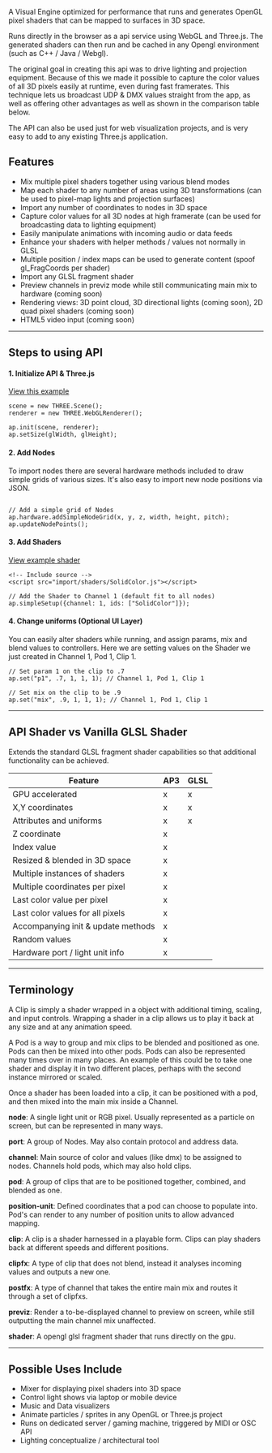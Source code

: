 

A Visual Engine optimized for performance that runs and generates OpenGL pixel shaders that can be mapped to surfaces in 3D space.

Runs directly in the browser as a api service using WebGL and Three.js.
The generated shaders can then run and be cached in any Opengl environment (such as C++ / Java / Webgl).

The original goal in creating this api was to drive lighting and projection equipment. Because of this we made it possible to capture the color values of all 3D pixels easily at runtime, even during fast framerates. This technique lets us broadcast UDP & DMX values straight from the app, as well as offering other advantages as well as shown in the comparison table below.

The API can also be used just for web visualization projects, and is very easy to add to any existing Three.js application.


## Features ##

* Mix multiple pixel shaders together using various blend modes
* Map each shader to any number of areas using 3D transformations (can be used to pixel-map lights and projection surfaces)
* Import any number of coordinates to nodes in 3D space
* Capture color values for all 3D nodes at high framerate (can be used for broadcasting data to lighting equipment)
* Easily manipulate animations with incoming audio or data feeds
* Enhance your shaders with helper methods / values not normally in GLSL
* Multiple position / index maps can be used to generate content (spoof gl_FragCoords per shader)
* Import any GLSL fragment shader
* Preview channels in previz mode while still communicating main mix to hardware (coming soon)
* Rendering views: 3D point cloud, 3D directional lights (coming soon), 2D quad pixel shaders (coming soon)
* HTML5 video input (coming soon)


---

## Steps to using API ##

#### 1. Initialize API & Three.js ####

[View this example](https://github.com/hepp/audiopixel3/blob/master/examples/basic_example.html)

```
scene = new THREE.Scene();
renderer = new THREE.WebGLRenderer(); 

ap.init(scene, renderer);
ap.setSize(glWidth, glHeight);

```

#### 2. Add Nodes ####

To import nodes there are several hardware methods included to draw simple grids of various sizes. It's also easy to import new node positions via JSON.

```

// Add a simple grid of Nodes 
ap.hardware.addSimpleNodeGrid(x, y, z, width, height, pitch);
ap.updateNodePoints();

```

#### 3. Add Shaders ####

[View example shader](https://github.com/hepp/audiopixel3/blob/master/examples/import/shaders/TestFrame.js)

```
<!-- Include source -->
<script src="import/shaders/SolidColor.js"></script>

// Add the Shader to Channel 1 (default fit to all nodes)
ap.simpleSetup({channel: 1, ids: ["SolidColor"]});

```


#### 4. Change uniforms (Optional UI Layer) ####

You can easily alter shaders while running, and assign params, mix and blend values to controllers. 
Here we are setting values on the Shader we just created in Channel 1, Pod 1, Clip 1.

```
// Set param 1 on the clip to .7
ap.set("p1", .7, 1, 1, 1); // Channel 1, Pod 1, Clip 1

// Set mix on the clip to be .9
ap.set("mix", .9, 1, 1, 1); // Channel 1, Pod 1, Clip 1

```




---


## API Shader vs Vanilla GLSL Shader ##
Extends the standard GLSL fragment shader capabilities so that additional functionality can be achieved.

| Feature | AP3 | GLSL |
|----------------- | -------------------- | --------------------- |
| GPU accelerated | x | x |
| X,Y coordinates | x | x |
| Attributes and uniforms | x | x |
| Z coordinate | x | |
| Index value | x | |
| Resized & blended in 3D space | x | |
| Multiple instances of shaders | x | |
| Multiple coordinates per pixel | x | |
| Last color value per pixel | x | |
| Last color values for all pixels | x | |
| Accompanying init & update methods | x | |
| Random values | x | |
| Hardware port / light unit info | x | |

---


## Terminology ##

A Clip is simply a shader wrapped in a object with additional timing, scaling, and input controls. 
Wrapping a shader in a clip allows us to play it back at any size and at any animation speed.

A Pod is a way to group and mix clips to be blended and positioned as one. Pods can then be mixed into other pods. Pods can also be represented many times over in many places. An example of this could be to take one shader and display it in two different places, perhaps with the second instance mirrored or scaled. 

Once a shader has been loaded into a clip, it can be positioned with a pod, and then mixed into the main mix inside a Channel.



**node**: A single light unit or RGB pixel. Usually represented as a particle on screen, but can be represented in many ways.

**port**: A group of Nodes. May also contain protocol and address data.

**channel**: Main source of color and values (like dmx) to be assigned to nodes. Channels hold pods, which may also hold clips.

**pod**: A group of clips that are to be positioned together, combined, and blended as one.

**position-unit**: Defined coordinates that a pod can choose to populate into. Pod's can render to any number of position units to allow advanced mapping.

**clip**: A clip is a shader harnessed in a playable form. Clips can play shaders back at different speeds and different positions.

**clipfx**: A type of clip that does not blend, instead it analyses incoming values and outputs a new one.

**postfx**: A type of channel that takes the entire main mix and routes it through a set of clipfxs.

**previz**: Render a to-be-displayed channel to preview on screen, while still outputting the main channel mix unaffected.

**shader**: A opengl glsl fragment shader that runs directly on the gpu.

---

## Possible Uses Include ##

* Mixer for displaying pixel shaders into 3D space
* Control light shows via laptop or mobile device
* Music and Data visualizers
* Animate particles / sprites in any OpenGL or Three.js project
* Runs on dedicated server / gaming machine, triggered by MIDI or OSC API
* Lighting conceptualize / architectural tool

